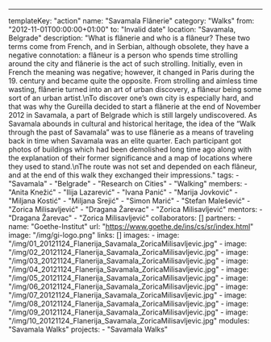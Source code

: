 ---
  templateKey: "action"
  name: "Savamala Flânerie"
  category: "Walks"
  from: "2012-11-01T00:00:00+01:00"
  to: "Invalid date"
  location: "Savamala, Belgrade"
  description: "What is flânerie and who is a flâneur? These two terms come from French, and in Serbian, although obsolete, they have a negative connotation: a flâneur is a person who spends time strolling around the city and flânerie is the act of such strolling. Initially, even in French the meaning was negative; however, it changed in Paris during the 19. century and became quite the opposite. From strolling and aimless time wasting, flânerie turned into an art of urban discovery, a flâneur being some sort of an urban artist.\nTo discover one’s own city is especially hard, and that was why the Gureilla decided to start a flânerie at the end of November 2012 in Savamala, a part of Belgrade which is still largely undiscovered. As Savamala abounds in cultural and historical heritage, the idea of the “Walk through the past of Savamala” was to use flânerie as a means of traveling back in time when Savamala was an elite quarter. Each participant got photos of buildings which had been demolished long time ago along with the explanation of their former significance and a map of locations where they used to stand.\nThe route was not set and depended on each flâneur, and at the end of this walk they exchanged their impressions."
  tags: 
    - "Savamala"
    - "Belgrade"
    - "Research on Cities"
    - "Walking"
  members: 
    - "Anita Knežić"
    - "Ilija Lazarević"
    - "Ivana Panić"
    - "Marija Jovković"
    - "Miljana Kostić"
    - "Miljana Srejić"
    - "Simon Marić"
    - "Stefan Malešević"
    - "Zorica Milisavljević"
    - "Dragana Žarevac"
    - "Zorica Milisavljević"
  mentors: 
    - "Dragana Žarevac"
    - "Zorica Milisavljević"
  collaborators: []
  partners: 
    - 
      name: "Goethe-Institut"
      url: "https://www.goethe.de/ins/cs/sr/index.html"
      image: "/img/gi-logo.png"
  links: []
  images: 
    - 
      image: "/img/01_20121124_Flanerija_Savamala_ZoricaMilisavljevic.jpg"
    - 
      image: "/img/02_20121124_Flanerija_Savamala_ZoricaMilisavljevic.jpg"
    - 
      image: "/img/03_20121124_Flanerija_Savamala_ZoricaMilisavljevic.jpg"
    - 
      image: "/img/04_20121124_Flanerija_Savamala_ZoricaMilisavljevic.jpg"
    - 
      image: "/img/05_20121124_Flanerija_Savamala_ZoricaMilisavljevic.jpg"
    - 
      image: "/img/06_20121124_Flanerija_Savamala_ZoricaMilisavljevic.jpg"
    - 
      image: "/img/07_20121124_Flanerija_Savamala_ZoricaMilisavljevic.jpg"
    - 
      image: "/img/08_20121124_Flanerija_Savamala_ZoricaMilisavljevic.jpg"
    - 
      image: "/img/09_20121124_Flanerija_Savamala_ZoricaMilisavljevic.jpg"
    - 
      image: "/img/10_20121124_Flanerija_Savamala_ZoricaMilisavljevic.jpg"
  modules: "Savamala Walks"
  projects: 
    - "Savamala Walks"
